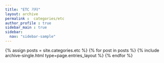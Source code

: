 ```yaml
---
title: "ETC 기타"
layout: archive
permalink :  categories/etc
author_profile : true
sidebar_main : true
sidebar:
  nav: "sidebar-sample"
---
```



{% assign posts = site.categories.etc %}
{% for post in posts %} {% include archive-single.html type=page.entries_layout %} {% endfor %}